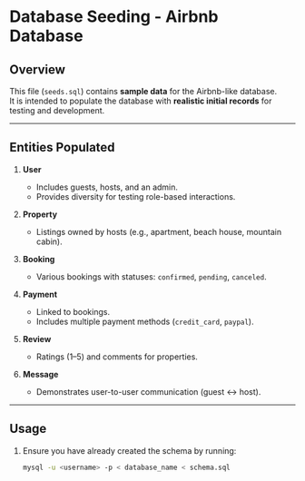 # Database Seeding - Airbnb Database

## Overview
This file (`seeds.sql`) contains **sample data** for the Airbnb-like database.  
It is intended to populate the database with **realistic initial records** for testing and development.

---

## Entities Populated

1. **User**
   - Includes guests, hosts, and an admin.
   - Provides diversity for testing role-based interactions.

2. **Property**
   - Listings owned by hosts (e.g., apartment, beach house, mountain cabin).

3. **Booking**
   - Various bookings with statuses: `confirmed`, `pending`, `canceled`.

4. **Payment**
   - Linked to bookings.
   - Includes multiple payment methods (`credit_card`, `paypal`).

5. **Review**
   - Ratings (1–5) and comments for properties.

6. **Message**
   - Demonstrates user-to-user communication (guest ↔ host).

---

## Usage

1. Ensure you have already created the schema by running:

   ```bash
   mysql -u <username> -p < database_name < schema.sql
